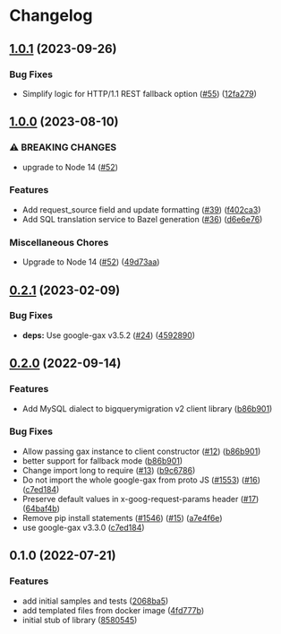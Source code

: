 # Changelog

## [1.0.1](https://github.com/googleapis/nodejs-bigquery-migration/compare/v1.0.0...v1.0.1) (2023-09-26)


### Bug Fixes

* Simplify logic for HTTP/1.1 REST fallback option ([#55](https://github.com/googleapis/nodejs-bigquery-migration/issues/55)) ([12fa279](https://github.com/googleapis/nodejs-bigquery-migration/commit/12fa27927a53668cc3dff1ff717ecce54301491c))

## [1.0.0](https://github.com/googleapis/nodejs-bigquery-migration/compare/v0.2.1...v1.0.0) (2023-08-10)


### ⚠ BREAKING CHANGES

* upgrade to Node 14 ([#52](https://github.com/googleapis/nodejs-bigquery-migration/issues/52))

### Features

* Add request_source field and update formatting ([#39](https://github.com/googleapis/nodejs-bigquery-migration/issues/39)) ([f402ca3](https://github.com/googleapis/nodejs-bigquery-migration/commit/f402ca3274b9d1e34c0828fab8a0cd4e283c6a0a))
* Add SQL translation service to Bazel generation ([#36](https://github.com/googleapis/nodejs-bigquery-migration/issues/36)) ([d6e6e76](https://github.com/googleapis/nodejs-bigquery-migration/commit/d6e6e76cd519daa4b6084c355aa4b30f4c5ec7f7))


### Miscellaneous Chores

* Upgrade to Node 14 ([#52](https://github.com/googleapis/nodejs-bigquery-migration/issues/52)) ([49d73aa](https://github.com/googleapis/nodejs-bigquery-migration/commit/49d73aad7bc1f1bf908489bb30b3845b33272886))

## [0.2.1](https://github.com/googleapis/nodejs-bigquery-migration/compare/v0.2.0...v0.2.1) (2023-02-09)


### Bug Fixes

* **deps:** Use google-gax v3.5.2 ([#24](https://github.com/googleapis/nodejs-bigquery-migration/issues/24)) ([4592890](https://github.com/googleapis/nodejs-bigquery-migration/commit/45928906abff16104316fa817dc2860381984c05))

## [0.2.0](https://github.com/googleapis/nodejs-bigquery-migration/compare/v0.1.0...v0.2.0) (2022-09-14)


### Features

* Add MySQL dialect to bigquerymigration v2 client library ([b86b901](https://github.com/googleapis/nodejs-bigquery-migration/commit/b86b901e10fd651f727347f4e12d1401783cc16f))


### Bug Fixes

* Allow passing gax instance to client constructor ([#12](https://github.com/googleapis/nodejs-bigquery-migration/issues/12)) ([b86b901](https://github.com/googleapis/nodejs-bigquery-migration/commit/b86b901e10fd651f727347f4e12d1401783cc16f))
* better support for fallback mode ([b86b901](https://github.com/googleapis/nodejs-bigquery-migration/commit/b86b901e10fd651f727347f4e12d1401783cc16f))
* Change import long to require ([#13](https://github.com/googleapis/nodejs-bigquery-migration/issues/13)) ([b9c6786](https://github.com/googleapis/nodejs-bigquery-migration/commit/b9c6786c0da4159ecdf632c79062714c38afe7cf))
* Do not import the whole google-gax from proto JS ([#1553](https://github.com/googleapis/nodejs-bigquery-migration/issues/1553)) ([#16](https://github.com/googleapis/nodejs-bigquery-migration/issues/16)) ([c7ed184](https://github.com/googleapis/nodejs-bigquery-migration/commit/c7ed1846776d96336ba1512df2af6d1cebea02b9))
* Preserve default values in x-goog-request-params header ([#17](https://github.com/googleapis/nodejs-bigquery-migration/issues/17)) ([64baf4b](https://github.com/googleapis/nodejs-bigquery-migration/commit/64baf4baec5e6805283f02c90cb47cb0567199ad))
* Remove pip install statements ([#1546](https://github.com/googleapis/nodejs-bigquery-migration/issues/1546)) ([#15](https://github.com/googleapis/nodejs-bigquery-migration/issues/15)) ([a7e4f6e](https://github.com/googleapis/nodejs-bigquery-migration/commit/a7e4f6ef1408f708448aa1bebafff3b474252d59))
* use google-gax v3.3.0 ([c7ed184](https://github.com/googleapis/nodejs-bigquery-migration/commit/c7ed1846776d96336ba1512df2af6d1cebea02b9))

## 0.1.0 (2022-07-21)


### Features

* add initial samples and tests ([2068ba5](https://github.com/googleapis/nodejs-bigquery-migration/commit/2068ba58fd845b6b465a7b93d2085adcbddbad5e))
* add templated files from docker image ([4fd777b](https://github.com/googleapis/nodejs-bigquery-migration/commit/4fd777bcc0d0210760cd4868c999e0ecaedd908d))
* initial stub of library ([8580545](https://github.com/googleapis/nodejs-bigquery-migration/commit/8580545681c0c4da4459447a9ffeb2f04aecb71c))
